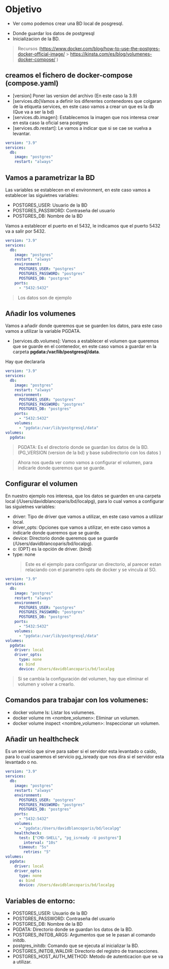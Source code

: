 # Objetivo

- Ver como podemos crear una BD local de posgresql.

* Donde guardar los datos de postgresql
* Inicializacion de la BD.

> Recursos (https://www.docker.com/blog/how-to-use-the-postgres-docker-official-image/ > https://kinsta.com/es/blog/volumenes-docker-compose/
> )

## creamos el fichero de docker-compose (compose.yaml)

- [version] Poner las version del archivo (En este caso la 3.9)
- [services.db]Vamos a definir los diferentes contenedores que colgaran de la etiqueta services, en este caso vamos a crear un que es la db (Que va a ser la bd)
- [services.db.imagen]: Establecemos la imagen que nos interesa crear en esta caso la oficial sera postgres
- [services.db.restart]: Le vamos a indicar que si se cae se vuelva a levantar.

```yaml
version: "3.9"
services:
  db:
    image: "postgres"
    restart: "always"
```

## Vamos a parametrizar la BD

Las variables se establecen en el environment, en este caso vamos a establecer las siguietnes variables:

- POSTGRES_USER: Usuario de la BD
- POSTGRES_PASSWORD: Contraseña del usuario
- POSTGRES_DB: Nombre de la BD

Vamos a establecer el puerto en el 5432, le indicamos que el puerto 5432 va a salir por 5432.

```yaml
version: "3.9"
services:
  db:
    image: "postgres"
    restart: "always"
    environment:
      POSTGRES_USER: "postgres"
      POSTGRES_PASSWORD: "postgres"
      POSTGRES_DB: "postgres"
    ports:
      - "5432:5432"
```

> Los datos son de ejemplo

## Añadir los volumenes

Vamos a añadir donde queremos que se guarden los datos, para este caso vamos a utilizar la variable PGDATA.

- [services.db.volumes]: Vamos a establecer el volumen que queremos que se guarde en el contenedor, en este caso vamos a guardar en la carpeta **pgdata:/var/lib/postgresql/data**.

Hay que declararla

```yaml
version: "3.9"
services:
  db:
    image: "postgres"
    restart: "always"
    environment:
      POSTGRES_USER: "postgres"
      POSTGRES_PASSWORD: "postgres"
      POSTGRES_DB: "postgres"
    ports:
      - "5432:5432"
    volumes:
      - "pgdata:/var/lib/postgresql/data"
volumes:
  pgdata:
```

> PGDATA: Es el directorio donde se guardan los datos de la BD. (PG_VERSION (version de la bd) y base subdirectorio con los datos )

> Ahora nos queda ver como vamos a configurar el volumen, para indicarle donde queremos que se guarde.

## Configurar el volumen

En nuestro ejemplo nos interesa, que los datos se guarden en una carpeta local (/Users/davidblancoparis/bd/localpg), para lo cual vamos a configurar las siguietnes variables:

- driver: Tipo de driver que vamos a utilizar, en este caso vamos a utilizar local.
- driver_opts: Opciones que vamos a utilizar, en este caso vamos a indicarle donde queremos que se guarde.
- device: Directorio donde queremos que se guarde (/Users/davidblancoparis/bd/localpg).
- o: (OPT) es la opción de driver. (bind)
- type: none
  > Este es el ejemplo para configurar un directorio, al parecer estan relaciando con el parametro opts de docker y se vincula al SO.

```yaml
version: "3.9"
services:
  db:
    image: "postgres"
    restart: "always"
    environment:
      POSTGRES_USER: "postgres"
      POSTGRES_PASSWORD: "postgres"
      POSTGRES_DB: "postgres"
    ports:
      - "5432:5432"
    volumes:
      - "pgdata:/var/lib/postgresql/data"
volumes:
  pgdata:
    driver: local
    driver_opts:
      type: none
      o: bind
      device: /Users/davidblancoparis/bd/localpg
```

> Si se cambia la configuración del volumen, hay que eliminar el volumen y volver a crearlo.

## Comandos para trabajar con los volumenes:

- docker volume ls: Listar los volumenes.
- docker volume rm <nombre_volumen>: Eliminar un volumen.
- docker volume inspect <nombre_volumen>: Inspeccionar un volumen.

## Añadir un healthcheck

Es un servicio que sirve para saber si el servidor esta levantado o caido, para lo cual usaremos el servicio pg_isready que nos dira si el servidor esta levantado o no.

```yaml
version: "3.9"
services:
  db:
    image: "postgres"
    restart: "always"
    environment:
      POSTGRES_USER: "postgres"
      POSTGRES_PASSWORD: "postgres"
      POSTGRES_DB: "postgres"
    ports:
      - "5432:5432"
    volumes:
      - "pgdata:/Users/davidblancoparis/bd/localpg"
    healthcheck:
      test: ["CMD-SHELL", "pg_isready -U postgres"]
        interval: "10s"
      timeout: "5s"
        retries: "5"
volumes:
  pgdata:
    driver: local
    driver_opts:
      type: none
      o: bind
      device: /Users/davidblancoparis/bd/localpg
```

## Variables de entorno:

- POSTGRES_USER: Usuario de la BD
- POSTGRES_PASSWORD: Contraseña del usuario
- POSTGRES_DB: Nombre de la BD
- PGDATA: Directorio donde se guardan los datos de la BD.
- POSTGRES_INITDB_ARGS: Argumentos que se le pasan al comando initdb.
- postgres_initdb: Comando que se ejecuta al inicializar la BD.
- POSTGRES_INITDB_WALDIR: Directorio del registro de transacciones.
- POSTGRES_HOST_AUTH_METHOD: Metodo de autenticacion que se va a utilizar.
